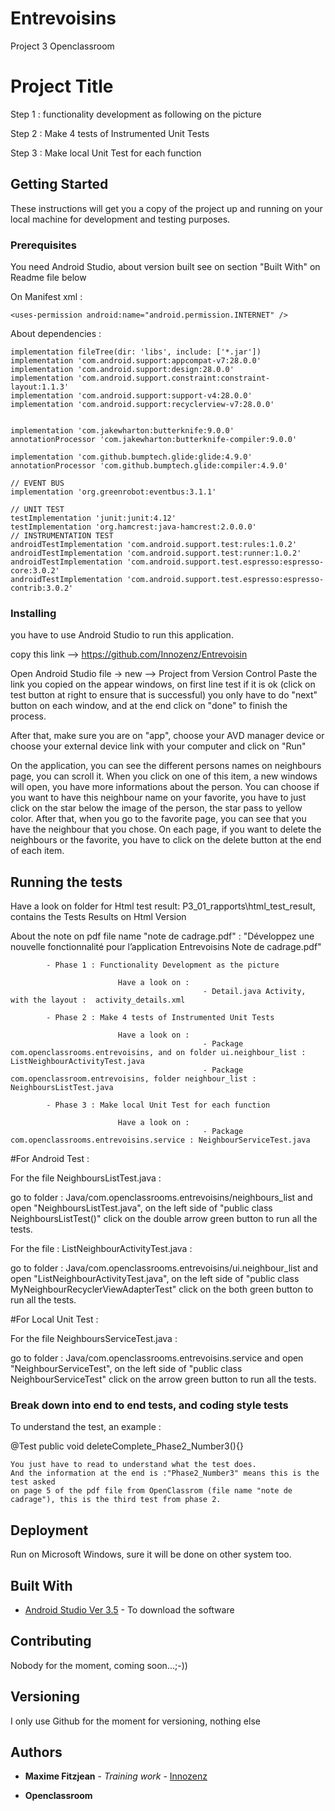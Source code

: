 # Entrevoisins
Project 3 Openclassroom


# Project Title

Step 1 : functionality development as following on the picture

Step 2 : Make 4 tests of Instrumented Unit Tests

Step 3 : Make local Unit Test for each function 

## Getting Started

These instructions will get you a copy of the project up and running on your local machine for development and testing purposes.

### Prerequisites

You need Android Studio, about version built see on section "Built With" on Readme file below

On Manifest xml :

    <uses-permission android:name="android.permission.INTERNET" />

About dependencies :

    implementation fileTree(dir: 'libs', include: ['*.jar'])
    implementation 'com.android.support:appcompat-v7:28.0.0'
    implementation 'com.android.support:design:28.0.0'
    implementation 'com.android.support.constraint:constraint-layout:1.1.3'
    implementation 'com.android.support:support-v4:28.0.0'
    implementation 'com.android.support:recyclerview-v7:28.0.0'


    implementation 'com.jakewharton:butterknife:9.0.0'
    annotationProcessor 'com.jakewharton:butterknife-compiler:9.0.0'

    implementation 'com.github.bumptech.glide:glide:4.9.0'
    annotationProcessor 'com.github.bumptech.glide:compiler:4.9.0'

    // EVENT BUS
    implementation 'org.greenrobot:eventbus:3.1.1'

    // UNIT TEST
    testImplementation 'junit:junit:4.12'
    testImplementation 'org.hamcrest:java-hamcrest:2.0.0.0'
    // INSTRUMENTATION TEST
    androidTestImplementation 'com.android.support.test:rules:1.0.2'
    androidTestImplementation 'com.android.support.test:runner:1.0.2'
    androidTestImplementation 'com.android.support.test.espresso:espresso-core:3.0.2'
    androidTestImplementation 'com.android.support.test.espresso:espresso-contrib:3.0.2'


### Installing

you have to use Android Studio to run this application.

copy this link --> https://github.com/Innozenz/Entrevoisin

Open Android Studio
file -> new --> Project from Version Control
Paste the link you copied on the appear windows, on first line
test if it is ok (click on test button at right to ensure that is successful)
you only have to do "next" button on each window, and at the end click on "done" to finish the process.

After that, make sure you are on "app", 
choose your AVD manager device or choose your external device link with your computer
and click on "Run"

On the application, you can see the different persons names on neighbours page, you can scroll it.
When you click on one of this item, a new windows will open, you have more informations about the person. 
You can choose if you want to have this neighbour name on your favorite, you have to just click on the star 
below the image of the person, the star pass to yellow color.
After that, when you go to the favorite page, you can see that you have the neighbour that 
you chose. 
On each page, if you want to delete the neighbours or the favorite, you have to click on the delete button
at the end of each item.


## Running the tests

Have a look on folder for Html test result: P3_01_rapports\html_test_result, contains the Tests Results on Html Version

About the note on pdf file name "note de cadrage.pdf" : "Développez une nouvelle fonctionnalité pour l’application Entrevoisins Note de cadrage.pdf"

            - Phase 1 : Functionality Development as the picture
            
                            Have a look on : 
                                               - Detail.java Activity, with the layout :  activity_details.xml
                            
            - Phase 2 : Make 4 tests of Instrumented Unit Tests
            
                            Have a look on : 
                                               - Package com.openclassrooms.entrevoisins, and on folder ui.neighbour_list : ListNeighbourActivityTest.java
                                               - Package com.openclassroom.entrevoisins, folder neighbour_list : NeighboursListTest.java
                            
            - Phase 3 : Make local Unit Test for each function
            
                            Have a look on : 
                                               - Package com.openclassrooms.entrevoisins.service : NeighbourServiceTest.java

   #For Android Test :
 
 For the file NeighboursListTest.java :
 
 go to folder : Java/com.openclassrooms.entrevoisins/neighbours_list and open "NeighboursListTest.java",
on the left side of "public class NeighboursListTest()" click on the double arrow green button to run all the tests.

  For the file : ListNeighbourActivityTest.java :
  
  go to folder : Java/com.openclassrooms.entrevoisins/ui.neighbour_list and open "ListNeighbourActivityTest.java",
  on the left side of "public class MyNeighbourRecyclerViewAdapterTest" click on the both green button to run all the tests.
  
   #For Local Unit Test :
   
   For the file NeighboursServiceTest.java :
   
   go to folder : Java/com.openclassrooms.entrevoisins.service and open "NeighbourServiceTest",
   on the left side of "public class NeighbourServiceTest" click on the arrow green button to run all the tests. 


### Break down into end to end tests, and coding style tests

To understand the test, an example :

@Test
    public void deleteComplete_Phase2_Number3(){}
    
    You just have to read to understand what the test does. 
    And the information at the end is :"Phase2_Number3" means this is the test asked 
    on page 5 of the pdf file from OpenClassrom (file name "note de cadrage"), this is the third test from phase 2.


## Deployment

Run on Microsoft Windows, sure it will be done on other system too.

## Built With

* [Android Studio Ver 3.5](https://developer.android.com/studio/) - To download the software

## Contributing

Nobody for the moment, coming soon...;-))

## Versioning

I only use Github for the moment for versioning, nothing else

## Authors

* **Maxime Fitzjean** - *Training work* - [Innozenz](https://github.com/Innozenz/Entrevoisin.git)

* **Openclassroom**



